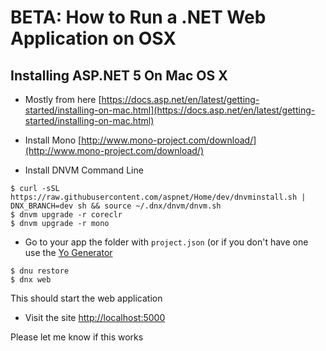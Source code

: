 # BETA: How to Run a .NET Web Application on OSX

## Installing ASP.NET 5 On Mac OS X
* Mostly from here [https://docs.asp.net/en/latest/getting-started/installing-on-mac.html](https://docs.asp.net/en/latest/getting-started/installing-on-mac.html)

* Install Mono [http://www.mono-project.com/download/](http://www.mono-project.com/download/)
* Install DNVM Command Line
```
$ curl -sSL https://raw.githubusercontent.com/aspnet/Home/dev/dnvminstall.sh | DNX_BRANCH=dev sh && source ~/.dnx/dnvm/dnvm.sh
$ dnvm upgrade -r coreclr
$ dnvm upgrade -r mono
```
* Go to your app the folder with ``project.json`` (or if you don't have one use the [Yo Generator](../using-yo-generator.md)
```
$ dnu restore
$ dnx web
```
This should start the web application

* Visit the site [http://localhost:5000](http://localhost:5000)

Please let me know if this works 




